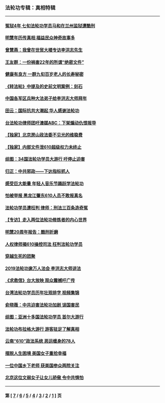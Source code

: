 ### 法轮功专辑：真相特辑
---
#### [冤狱4年 七旬法轮功学员马和在兰州监狱遭酷刑](../../pages/nf4389/n13304688.md?10300430) 
#### [明慧年历传真相 福益民众神奇故事多](../../pages/nf4389/n13294545.md?10300430) 
#### [曾慧燕：我曾在世贸大楼专访李洪志先生](../../pages/nf4389/n12898729.md?10300430) 
#### [王友群：一份祸害22年的所谓“绝密文件”](../../pages/nf4389/n12871750.md?10300430) 
#### [健康有良方 一群九旬百岁老人的长寿秘密](../../pages/nf4389/n12847475.md?10300430) 
#### [《转法轮》中提及的史前文明案例：刻石](../../pages/nf4389/n12758577.md?10300430) 
#### [中国各军区兵种大法弟子给李洪志大师拜年](../../pages/nf4389/n12750047.md?10300430) 
#### [田云：国际抗共大潮起 华人感谢法轮功](../../pages/nf4389/n12357708.md?10300430) 
#### [台法轮功律师团吁澳媒ABC：下架煽动仇恨报导](../../pages/nf4389/n12279917.md?10300430) 
#### [【独家】北京房山政法委不见光的维稳费](../../pages/nf4389/n12031979.md?10300430) 
#### [【独家】内部文件泄610超级权力未终止](../../pages/nf4389/n12023895.md?10300430) 
#### [组图：34国法轮功学员大游行 吁停止迫害](../../pages/nf4389/n11492658.md?10300430) 
#### [归正：中共邪政——下达指标抓人](../../pages/nf4389/n11474770.md?10300430) 
#### [感受巨大能量 年轻人音乐节踊跃学法轮功](../../pages/nf4389/n11441981.md?10300430) 
#### [怕被举报 黑龙江肇东610人员不敢报真名](../../pages/nf4389/n11436499.md?10300430) 
#### [法轮功学员遭枉判 律师：刑法三百条造奇冤](../../pages/nf4389/n11433943.md?10300430) 
#### [【专访】走入两位法轮功修炼者的内心世界](../../pages/nf4389/n11415623.md?10300430) 
#### [明慧20周年报告：酷刑折磨](../../pages/nf4389/n11387954.md?10300430) 
#### [人权律师揭610操控司法 枉判法轮功学员](../../pages/nf4389/n11313370.md?10300430) 
#### [穿越生死的团聚](../../pages/nf4389/n11258922.md?10300430) 
#### [2019法轮功逾万人法会 李洪志大师讲法](../../pages/nf4389/n11265303.md?10300430) 
#### [《求救信》台大放映 观众震撼吁广传](../../pages/nf4389/n10922251.md?10300430) 
#### [台湾法轮功学员历年壮观排字 视频集锦](../../pages/nf4389/n10878789.md?10300430) 
#### [俞晓薇：中共迫害法轮功加剧 误国害民](../../pages/nf4389/n10859260.md?10300430) 
#### [组图：亚洲十多国法轮功学员 首尔大游行](../../pages/nf4389/n10781149.md?10300430) 
#### [法轮功布拉格大游行 游客驻足了解真相](../../pages/nf4389/n10749360.md?10300430) 
#### [云南“610”政法系统 恶运缠身的78人](../../pages/nf4389/n10747534.md?10300430) 
#### [摆脱人生困境 美国女子重拾幸福](../../pages/nf4389/n10688678.md?10300430) 
#### [一位中国乡下老师 获美国参众两院关注](../../pages/nf4389/n10683927.md?10300430) 
#### [北京这位文弱女子让女儿骄傲 令中共惧怕](../../pages/nf4389/n10668341.md?10300430) 

---
#### 第 [ [7](./7.md?10300430) / [6](./6.md?10300430) / [5](./5.md?10300430) / [4](./4.md?10300430) / [3](./3.md?10300430) / [2](./2.md?10300430) / [1](./1.md?10300430) ] 页
